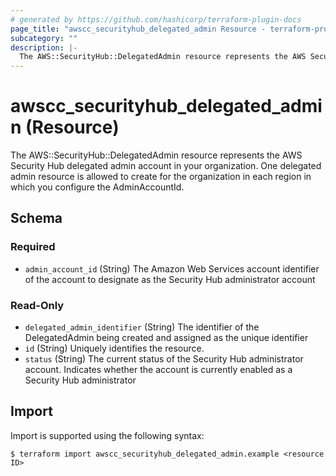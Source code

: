 ```yaml
---
# generated by https://github.com/hashicorp/terraform-plugin-docs
page_title: "awscc_securityhub_delegated_admin Resource - terraform-provider-awscc"
subcategory: ""
description: |-
  The AWS::SecurityHub::DelegatedAdmin resource represents the AWS Security Hub delegated admin account in your organization. One delegated admin resource is allowed to create for the organization in each region in which you configure the AdminAccountId.
---
```


# awscc_securityhub_delegated_admin (Resource)

The AWS::SecurityHub::DelegatedAdmin resource represents the AWS Security Hub delegated admin account in your organization. One delegated admin resource is allowed to create for the organization in each region in which you configure the AdminAccountId.



<!-- schema generated by tfplugindocs -->
## Schema

### Required

- `admin_account_id` (String) The Amazon Web Services account identifier of the account to designate as the Security Hub administrator account

### Read-Only

- `delegated_admin_identifier` (String) The identifier of the DelegatedAdmin being created and assigned as the unique identifier
- `id` (String) Uniquely identifies the resource.
- `status` (String) The current status of the Security Hub administrator account. Indicates whether the account is currently enabled as a Security Hub administrator

## Import

Import is supported using the following syntax:

```shell
$ terraform import awscc_securityhub_delegated_admin.example <resource ID>
```
